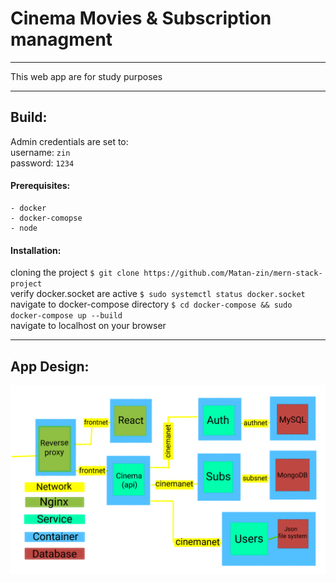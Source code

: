 # Cinema Movies & Subscription managment
---

This web app are for study purposes

---
## Build:

Admin credentials are set to: <br/>
username: `zin`  <br/>
password: `1234` <br/>

#### Prerequisites:
    - docker
    - docker-comopse
    - node

#### Installation:

cloning the project
`
$ git clone https://github.com/Matan-zin/mern-stack-project
`<br/>
verify docker.socket are active
`
$ sudo systemctl status docker.socket
`<br/>
navigate to docker-compose directory 
`
$ cd docker-compose && sudo docker-compose up --build
`<br/>
navigate to localhost on your browser

---
## App Design:
 
![Plan](./Plan.png)
